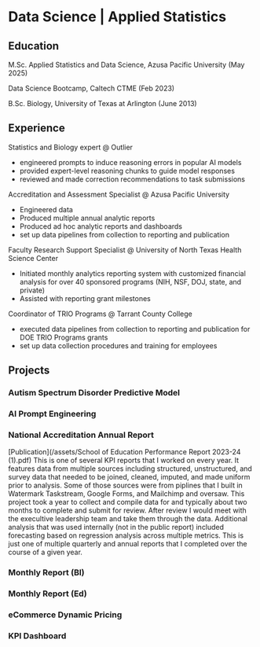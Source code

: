 # Data Science | Applied Statistics
## Education
M.Sc. Applied Statistics and Data Science, Azusa Pacific University (May 2025)

Data Science Bootcamp, Caltech CTME (Feb 2023)

B.Sc. Biology, University of Texas at Arlington (June 2013)


## Experience
Statistics and Biology expert @ Outlier
- engineered prompts to induce reasoning errors in popular AI models
- provided expert-level reasoning chunks to guide model responses
- reviewed and made correction recommendations to task submissions

Accreditation and Assessment Specialist @ Azusa Pacific University
- Engineered data
- Produced multiple annual analytic reports
- Produced ad hoc analytic reports and dashboards
- set up data pipelines from collection to reporting and publication

Faculty Research Support Specialist @ University of North Texas Health Science Center
- Initiated monthly analytics reporting system with customized financial analysis for over 40 sponsored programs (NIH, NSF, DOJ, state, and private)
- Assisted with reporting grant milestones

Coordinator of TRIO Programs @ Tarrant County College
- executed data pipelines from collection to reporting and publication for DOE TRIO Programs grants
- set up data collection procedures and training for employees


## Projects
### Autism Spectrum Disorder Predictive Model

### AI Prompt Engineering

### National Accreditation Annual Report
[Publication](/assets/School of Education Performance Report 2023-24 (1).pdf)
This is one of several KPI reports that I worked on every year. It features data from multiple sources including structured, unstructured, and survey data that needed to be joined, cleaned, imputed, and made uniform prior to analysis. Some of those sources were from piplines that I built in Watermark Taskstream, Google Forms, and Mailchimp and oversaw. This project took a year to collect and compile data for and typically about two months to complete and submit for review. After review I would meet with the execultive leadership team and take them through the data. Additional analysis that was used internally (not in the public report) included forecasting based on regression analysis across multiple metrics. This is just one of multiple quarterly and annual reports that I completed over the course of a given year.

### Monthly Report (BI)

### Monthly Report (Ed)

### eCommerce Dynamic Pricing

### KPI Dashboard
